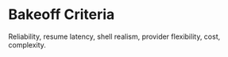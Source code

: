 # Bakeoff Criteria

Reliability, resume latency, shell realism, provider flexibility, cost, complexity.
